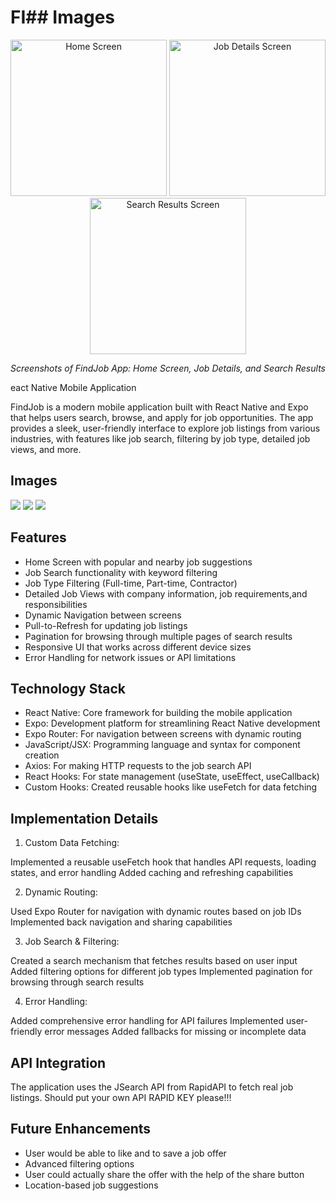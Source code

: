 # FI## Images

<p align="center">
  <img src="./IMG_0976.PNG" width="250" alt="Home Screen">
  <img src="./IMG_0977.PNG" width="250" alt="Job Details Screen">
  <img src="./IMG_0978.PNG" width="250" alt="Search Results Screen">
</p>

<p align="center">
  <em>Screenshots of FindJob App: Home Screen, Job Details, and Search Results</em>
</p>
eact Native Mobile Application

FindJob is a modern mobile application built with React Native and Expo that helps users search, browse, and apply for job opportunities. The app provides a sleek, user-friendly interface to explore job listings from various industries, with features like job search, filtering by job type, detailed job views, and more.

## Images

<img src="./IMG_0976.PNG" >

<img src="./IMG_0977.PNG">

<img src="./IMG_0978.PNG">




## Features

- Home Screen with popular and nearby job suggestions
- Job Search functionality with keyword filtering
- Job Type Filtering (Full-time, Part-time, Contractor)
- Detailed Job Views with company information, job requirements,and responsibilities
- Dynamic Navigation between screens
- Pull-to-Refresh for updating job listings
- Pagination for browsing through multiple pages of search results
- Responsive UI that works across different device sizes
- Error Handling for network issues or API limitations

## Technology Stack


- React Native: Core framework for building the mobile application
- Expo: Development platform for streamlining React Native development
- Expo Router: For navigation between screens with dynamic routing
- JavaScript/JSX: Programming language and syntax for component creation
- Axios: For making HTTP requests to the job search API
- React Hooks: For state management (useState, useEffect, useCallback)
- Custom Hooks: Created reusable hooks like useFetch for data fetching

## Implementation Details

1) Custom Data Fetching:

Implemented a reusable useFetch hook that handles API requests, loading states, and error handling
Added caching and refreshing capabilities

2) Dynamic Routing:

Used Expo Router for navigation with dynamic routes based on job IDs
Implemented back navigation and sharing capabilities

3) Job Search & Filtering:

Created a search mechanism that fetches results based on user input
Added filtering options for different job types
Implemented pagination for browsing through search results

4) Error Handling:

Added comprehensive error handling for API failures
Implemented user-friendly error messages
Added fallbacks for missing or incomplete data


## API Integration

The application uses the JSearch API from RapidAPI to fetch real job listings.
Should put your own API RAPID KEY please!!!

## Future Enhancements
- User would be able to like and to save a job offer
- Advanced filtering options
- User could actually share the offer with the help of the share button
- Location-based job suggestions